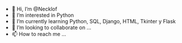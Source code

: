 - 👋 Hi, I’m @Necklof
- 👀 I’m interested in Python
- 🌱 I’m currently learning Python, SQL, Django, HTML, Tkinter y Flask
- 💞️ I’m looking to collaborate on ...
- 📫 How to reach me ...

<!---
Necklof/Necklof is a ✨ special ✨ repository because its `README.md` (this file) appears on your GitHub profile.
You can click the Preview link to take a look at your changes.
--->
